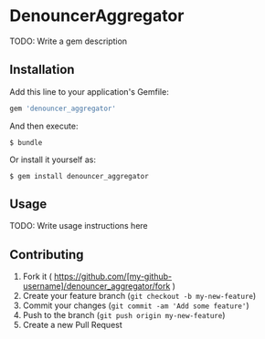 # DenouncerAggregator

TODO: Write a gem description

## Installation

Add this line to your application's Gemfile:

```ruby
gem 'denouncer_aggregator'
```

And then execute:

    $ bundle

Or install it yourself as:

    $ gem install denouncer_aggregator

## Usage

TODO: Write usage instructions here

## Contributing

1. Fork it ( https://github.com/[my-github-username]/denouncer_aggregator/fork )
2. Create your feature branch (`git checkout -b my-new-feature`)
3. Commit your changes (`git commit -am 'Add some feature'`)
4. Push to the branch (`git push origin my-new-feature`)
5. Create a new Pull Request
